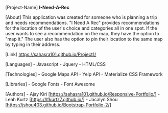 [Project-Name] **I-Need-A-Rec**

[About] This application was created for someone who is planning a trip and needs recommendations. "I Need A Rec" provides recommendations for the location of the user's choice and categories all in one spot. If the user wants to see a recommendation on the map, they have the option to "map it." The user also has the option to pin their location to the same map by typing in their address.

[Link] https://sahasra101.github.io/Project1/

[Languages]
    - Javascript
    - Jquery
    - HTML/CSS

[Technologies]
    - Google Maps API
    - Yelp API
    - Materialize CSS Framework

[Libraries]
    - Google Fonts
    - Font Awesome

[Authors]
    - Ajay Kiri [https://sahasra101.github.io/Responsive-Portfolio/]
    - Leah Kurtz [https://lfkurtz7.github.io/] 
    - Jacalyn Shou [https://jshou403.github.io/Bootstrap-Portfolio-2/]